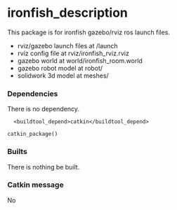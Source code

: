 # ironfish_description
This package is for ironfish gazebo/rviz ros launch files.
* rviz/gazebo launch files at /launch
* rviz config file at rviz/ironfish_rviz.rviz
* gazebo world at world/ironfish_room.world
* gazebo robot model at robot/
* solidwork 3d model at meshes/

### Dependencies
There is no dependency.
```
  <buildtool_depend>catkin</buildtool_depend>
```
```
catkin_package()
```

### Builts
There is nothing be built.

### Catkin message
No
